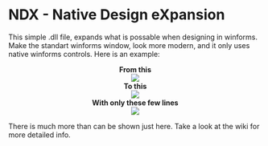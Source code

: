 # NDX - Native Design eXpansion

This simple .dll file, expands what is possable when designing in winforms. Make the standart winforms window, look more modern, and it only uses native winforms controls. Here is an example:

<p align="center"> 
  <b>From this</b> <br>
 <img src ="https://wtoljq.db.files.1drv.com/y4m2DsnK4K9WaqaalofN6zp4mbBFapwr2m25JQsF3UsdnhlGgbkA-mDryc_GiO_diWcwKJztNpokl4vVf__k9xORjlHK3DH6_n0nIHwi38K6Pn4FITGhtjK4US_6hyHqwBR0A2v_p7IiixYD8RCavDI4eUeLI4SsCCOYTpzVLxz7qO1Ngv5OChd8FlX7i-SMIUxd1LtWcM0bb1B9S_7ojGhTg?width=578&height=168&cropmode=none" /> <br>
  <b>To this</b> <br>
 <img src ="https://9uczma.db.files.1drv.com/y4m_3EI5kSEX6VMTkbi1WJr91QiseQCL9818W-WLk0W98czCD4SULfxnXWiDmhXPV_sxHaV8muHRzuStbY7rYLI5SoJOwmabtjoY1P2oJA2iy_pXyQYq6yX5ZoHWWPCSsYniLicx6rJDUpkNsyznIEnkW0Z-m3LWFWpVVdwOr1dKPfLFV2c9WMyNLHVhnJdorSXT5Jy28XD4QgojQRJTROA4g?width=545&height=147&cropmode=none" /> <br>
  <b>With only these few lines</b> <br>
 <img src ="https://kzgcdq.db.files.1drv.com/y4mj3bXAqZMf4QrHbEp8ydEepdRxQipz4aLESdAZYsODqzOc_XSVJMyfK-Z1wctbNIUkvCpVKd-79v6PgRV-IQhHB7JYALwG8KWB-xTclZ6EiYHvRNAXv3a9DT0ZOuEbjucG0f2bdBk4gB6VhG0E0qkRiSjRuCfW2iNp4McBOih-PdlakKbOC5RkTnW1xD9T_Bs7uwu9TQ1ngkp2FS3s1SUUg?width=595&height=371&cropmode=none" /> <br>
</p>

There is much more than can be shown just here. Take a look at the wiki for more detailed info.
